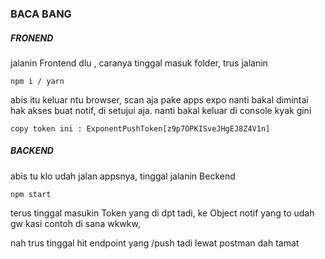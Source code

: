 ### BACA BANG

##### FRONEND
jalanin Frontend dlu , caranya tinggal masuk folder, trus jalanin
```
npm i / yarn
```

abis itu keluar ntu browser, scan aja pake apps expo
nanti bakal dimintai hak akses buat notif, di setujui aja.
nanti bakal keluar di console kyak gini 
```
copy token ini : ExponentPushToken[z9p7OPKISveJHgEJ8Z4V1n]
```



##### BACKEND

abis tu klo udah jalan appsnya, tinggal jalanin Beckend
```
npm start
```

terus tinggal masukin Token yang di dpt tadi, ke Object notif yang to 
udah gw kasi contoh di sana wkwkw,

nah trus tinggal hit endpoint yang /push tadi lewat postman dah tamat

